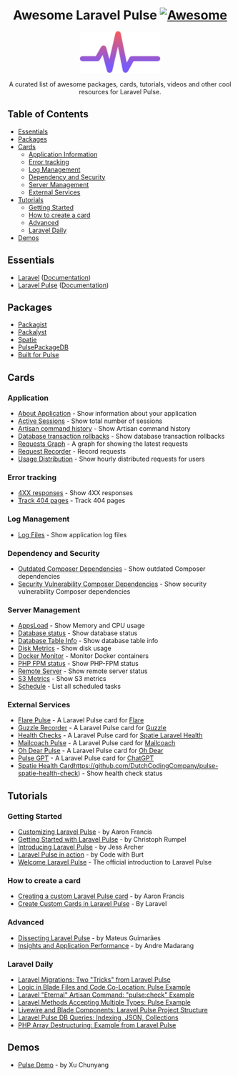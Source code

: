 <div align="center">

# Awesome Laravel Pulse [![Awesome](https://awesome.re/badge.svg)](https://awesome.re)

<p align="center" width="100%">
  <img width="180px" src="images/logo.png" alt="Laravel Pulse Logo">
</p>

A curated list of awesome packages, cards, tutorials, videos and other cool resources for Laravel Pulse.

</div>

## Table of Contents

- [Essentials](#essentials)
- [Packages](#packages)
- [Cards](#cards)
  - [Application Information](#application-information)
  - [Error tracking](#error-tracking)
  - [Log Management](#log-management)
  - [Dependency and Security](#dependency-and-security)
  - [Server Management](#server-management)
  - [External Services](#external-services)
- [Tutorials](#tutorials)
  - [Getting Started](#getting-started)
  - [How to create a card](#how-to-create-a-card)
  - [Advanced](#advanced)
  - [Laravel Daily](#laravel-daily)
- [Demos](#demos)

## Essentials

* [Laravel](https://laravel.com) ([Documentation](https://laravel.com/docs))
* [Laravel Pulse](https://pulse.laravel.com/) ([Documentation](https://laravel.com/docs/10.x/pulse))

## Packages

* [Packagist](https://packagist.org/)
* [Packalyst](http://packalyst.com/)
* [Spatie](https://spatie.be/en/opensource/laravel)
* [PulsePackageDB](https://pulsepackagedb.com/)
* [Built for Pulse](https://builtforpulse.com/)

## Cards

### Application
* [About Application](https://github.com/denniseilander/pulse-about-application) - Show information about your application
* [Active Sessions](https://github.com/vcian/pulse-active-sessions) - Show total number of sessions
* [Artisan command history](https://github.com/geowrgetudor/command-history) - Show Artisan command history
* [Database transaction rollbacks](https://github.com/geowrgetudor/transaction-rollback) - Show database transaction rollbacks
* [Requests Graph](https://github.com/paulo-hortelan/requests-graph-pulse) - A graph for showing the latest requests
* [Request Recorder](https://github.com/chrysanthos/pulse-requests) - Record requests
* [Usage Distribution](https://github.com/abbasudo/pulse-users) - Show hourly distributed requests for users

### Error tracking
* [4XX responses](https://github.com/morrislaptop/laravel-pulse-4xx) - Show 4XX responses
* [Track 404 pages](https://github.com/geowrgetudor/404-monitor) - Track 404 pages

### Log Management
* [Log Files](https://github.com/denniseilander/pulse-log-files) - Show application log files

### Dependency and Security
* [Outdated Composer Dependencies](https://github.com/aarondfrancis/pulse-outdated) - Show outdated Composer dependencies
* [Security Vulnerability Composer Dependencies](https://github.com/hungthai1401/vulnerable) - Show security vulnerability Composer dependencies

### Server Management
* [AppsLoad](https://github.com/eusonlito/LaravelPulse-AppsLoad) - Show Memory and CPU usage
* [Database status](https://github.com/maantje/pulse-database) - Show database status
* [Database Table Info](https://github.com/schmeits/pulse-database-table-info) - Show database table info
* [Disk Metrics](https://github.com/geowrgetudor/disk-metrics) - Show disk usage
* [Docker Monitor](https://github.com/vcian/pulse-docker-monitor) - Monitor Docker containers
* [PHP FPM status](https://github.com/maantje/pulse-php-fpm) - Show PHP-FPM status
* [Remote Server](https://github.com/wrklst/pulse-remote-server) - Show remote server status
* [S3 Metrics](https://github.com/arcana-softworks/laravel-pulse-s3-metrics) - Show S3 metrics
* [Schedule](https://github.com/hosmelq/laravel-pulse-schedule) - List all scheduled tasks

### External Services
* [Flare Pulse](https://github.com/spatie/flare-pulse) - A Laravel Pulse card for [Flare](https://flareapp.io/)
* [Guzzle Recorder](https://github.com/huzaifaarain/laravel-pulse-guzzle-recorder) - A Laravel Pulse card for [Guzzle](https://github.com/guzzle/guzzle)
* [Health Checks](https://github.com/chris-ware/pulse-health-check) - A Laravel Pulse card for [Spatie Laravel Health](https://spatie.be/docs/laravel-health/v1/introduction)
* [Mailcoach Pulse](https://github.com/spatie/mailcoach-pulse) - A Laravel Pulse card for [Mailcoach](https://mailcoach.app/)
* [Oh Dear Pulse](https://github.com/ohdearapp/ohdear-pulse) - A Laravel Pulse card for [Oh Dear](https://ohdearapp.com/)
* [Pulse GPT](https://github.com/kurbanatabinen/pulsegpt) - A Laravel Pulse card for [ChatGPT](https://chat.openai.com/)
* [Spatie Health Card]()https://github.com/DutchCodingCompany/pulse-spatie-health-check) - Show health check status

## Tutorials

### Getting Started
* [Customizing Laravel Pulse](https://www.youtube.com/watch?v=oFxcWcP6bVE) - by Aaron Francis
* [Getting Started with Laravel Pulse](https://www.youtube.com/watch?v=di9fYHxdZ-8) - by Christoph Rumpel
* [Introducing Laravel Pulse](https://www.youtube.com/watch?v=-9jV5ra5KB4) - by Jess Archer
* [Laravel Pulse in action](https://www.youtube.com/watch?app=desktop&v=cUf7YkpNWWg) - by Code with Burt
* [Welcome Laravel Pulse](https://www.youtube.com/watch?v=kfMEm-LvYlc) - The official introduction to Laravel Pulse

### How to create a card
* [Creating a custom Laravel Pulse card](https://aaronfrancis.com/2023/composer-outdated-laravel-pulse) - by Aaron Francis
* [Create Custom Cards in Laravel Pulse](https://www.youtube.com/watch?v=wSMa-ZEAYHk) - By Laravel

### Advanced
* [Dissecting Laravel Pulse](https://www.youtube.com/watch?v=R9l_g32ph9c) - by Mateus Guimarães
* [Insights and Application Performance](https://www.youtube.com/watch?v=5joyfmCmu-o) - by Andre Madarang

### Laravel Daily
* [Laravel Migrations: Two "Tricks" from Laravel Pulse](https://www.youtube.com/watch?v=rByzMZwADbA)
* [Logic in Blade Files and Code Co-Location: Pulse Example](https://www.youtube.com/watch?v=GKWQV97Wo9I)
* [Laravel "Eternal" Artisan Command: "pulse:check" Example](https://www.youtube.com/watch?v=l36uqi9NARI)
* [Laravel Methods Accepting Multiple Types: Pulse Example](https://www.youtube.com/watch?v=Wz-nZIVcIik)
* [Livewire and Blade Components: Laravel Pulse Project Structure](https://www.youtube.com/watch?v=OEtkUxQg5xA)
* [Laravel Pulse DB Queries: Indexing, JSON, Collections](https://www.youtube.com/watch?v=wH5-edYjVCI)
* [PHP Array Destructuring: Example from Laravel Pulse](https://www.youtube.com/watch?v=PPyrA_MCQBM)

## Demos
* [Pulse Demo](https://github.com/xuchunyang/pulse-demo) - by Xu Chunyang